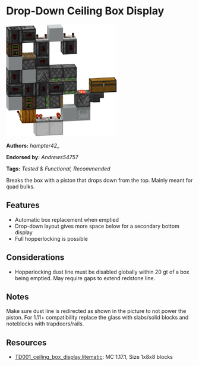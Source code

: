 # Drop-Down Ceiling Box Display
<img alt="Ceiling_Box_Display.png" src="images/Ceiling_Box_Display.png?raw=1" height="300px">

**Authors:** *hampter42_*

**Endorsed by:** *Andrews54757*

**Tags:** *Tested & Functional, Recommended*

Breaks the box with a piston that drops down from the top. Mainly meant for quad bulks.

## Features
- Automatic box replacement when emptied
- Drop-down layout gives more space below for a secondary bottom display
- Full hopperlocking is possible

## Considerations
- Hopperlocking dust line must be disabled globally within 20 gt of a box being emptied.  May require gaps to extend redstone line.

## Notes
Make sure dust line is redirected as shown in the picture to not power the piston. For 1.11+ compatibility replace the glass with slabs/solid blocks and noteblocks with trapdoors/rails.

## Resources
- [TD001_ceiling_box_display.litematic](attachments/TD001_ceiling_box_display.litematic): MC 1.17.1, Size 1x8x8 blocks
